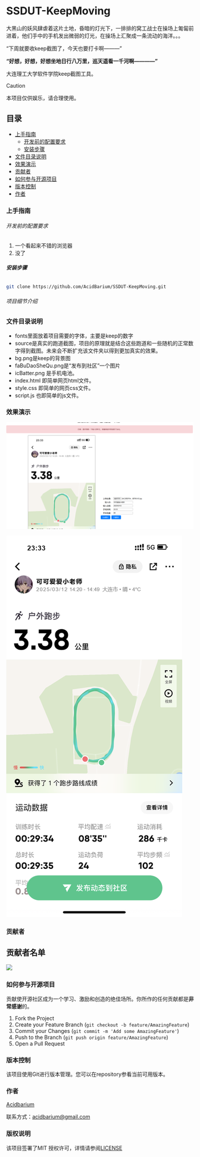 

# SSDUT-KeepMoving

大黑山的妖风肆虐着这片土地，昏暗的灯光下，一排排的窝工战士在操场上匍匐前进着，他们手中的手机发出微弱的灯光，在操场上汇聚成一条流动的海洋。。。

“下周就要收keep截图了，今天也要打卡啊———”

**“好想，好想，好想坐地日行八万里，巡天遥看一千河啊————”**

大连理工大学软件学院keep截图工具。

> [!CAUTION]
> 本项目仅供娱乐，请合理使用。

 
## 目录

- [上手指南](#上手指南)
  - [开发前的配置要求](#开发前的配置要求)
  - [安装步骤](#安装步骤)
- [文件目录说明](#文件目录说明)
- [效果演示](#效果演示)
- [贡献者](#贡献者)
- [如何参与开源项目](#如何参与开源项目)
- [版本控制](#版本控制)
- [作者](#作者)


### 上手指南


###### 开发前的配置要求

1. 一个看起来不错的浏览器
2. 没了

###### **安装步骤**

```sh
git clone https://github.com/AcidBarium/SSDUT-KeepMoving.git
```

###### 项目细节介绍


### 文件目录说明

- fonts里面放着项目需要的字体，主要是keep的数字
- source是真实的跑道截图，项目的原理就是结合这些跑道和一些随机的正常数字得到截图。未来会不断扩充该文件夹以得到更加真实的效果。
- bg.png是keep的背景图
- faBuDaoSheQu.png是“发布到社区”一个图片
- icBatter.png 是手机电池。
- index.html 即简单网页html文件。
- style.css 即简单的网页css文件。
- script.js 也即简单的js文件。


### 效果演示

![alt text](mdimg/yanshi1.png)

![alt text](<mdimg/generated-image (15).png>)

### 贡献者


## 贡献者名单
<a href="https://github.com/AcidBarium/SSDUT-KeepMoving/graphs/contributors">
  <img src="https://contrib.rocks/image?repo=AcidBarium/SSDUT-KeepMoving" />
</a>

### 如何参与开源项目

贡献使开源社区成为一个学习、激励和创造的绝佳场所。你所作的任何贡献都是**非常感谢**的。


1. Fork the Project
2. Create your Feature Branch (`git checkout -b feature/AmazingFeature`)
3. Commit your Changes (`git commit -m 'Add some AmazingFeature'`)
4. Push to the Branch (`git push origin feature/AmazingFeature`)
5. Open a Pull Request



### 版本控制

该项目使用Git进行版本管理。您可以在repository参看当前可用版本。

### 作者
[Acidbarium](https://github.com/AcidBarium)

联系方式：acidbarium@gmail.com

### 版权说明

该项目签署了MIT 授权许可，详情请参阅[LICENSE](LICENSE)


